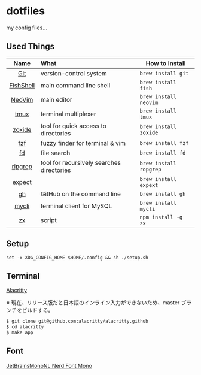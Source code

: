 # dotfiles

my config files...

## Used Things

|                         Name                          | What                                      | How to Install         |
| :---------------------------------------------------: | :---------------------------------------- | ---------------------- |
|           [Git](https://github.com/git/git)           | version-control system                    | `brew install git`     |
| [FishShell](https://github.com/fish-shell/fish-shell) | main command line shell                   | `brew install fish`    |
|      [NeoVim](https://github.com/neovim/neovim)       | main editor                               | `brew install neovim`  |
|         [tmux](https://github.com/tmux/tmux)          | terminal multiplexer                      | `brew install tmux`    |
|    [zoxide](https://github.com/ajeetdsouza/zoxide)    | tool for quick access to directories      | `brew install zoxide`  |
|        [fzf](https://github.com/junegunn/fzf)         | fuzzy finder for terminal & vim           | `brew install fzf`     |
|          [fd](https://github.com/sharkdp/fd)          | file search                               | `brew install fd`      |
|   [ripgrep](https://github.com/BurntSushi/ripgrep)    | tool for recursively searches directories | `brew install ropgrep` |
|                        expect                         |                                           | `brew install expext`  |
|           [gh](https://github.com/cli/cli)            | GitHub on the command line                | `brew install gh`      |
|        [mycli](https://github.com/dbcli/mycli)        | terminal client for MySQL                 | `brew install mycli`   |
|          [zx](https://github.com/google/zx)           | script                                    | `npm install -g zx`    |

## Setup

```fish
set -x XDG_CONFIG_HOME $HOME/.config && sh ./setup.sh
```

## Terminal

[Alacritty](https://github.com/alacritty/alacritty)

※ 現在、リリース版だと日本語のインライン入力ができないため、master ブランチをビルドする。

```bash
$ git clone git@github.com:alacritty/alacritty.github
$ cd alacritty
$ make app
```

## Font

[JetBrainsMonoNL Nerd Font Mono](https://github.com/ryanoasis/nerd-fonts/tree/master/patched-fonts/JetBrainsMono/NoLigatures)

<!-- [JetBrains Mono NL](https://www.jetbrains.com/lp/mono/) -->
<!-- [Ricty Diminished with icons](https://github.com/iij/fontmerger/tree/master/sample) -->
